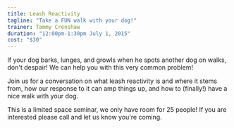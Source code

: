 ```yaml
---
title: Leash Reactivity
tagline: "Take a FUN walk with your dog!"
trainer: Tammy Crenshaw
duration: "12:00pm-1:30pm July 1, 2015"
cost: "$30"
---
```


If your dog barks, lunges, and growls when he spots another dog on walks, don't despair! We can help you with this
very common problem! 

Join us for a conversation on what leash reactivity is and where it stems from, how our response to it can amp things
up, and how to (finally!) have a nice walk with your dog. 

This is a limited space seminar, we only have room for 25 people! If you are interested please call and let us know
you're coming. 

